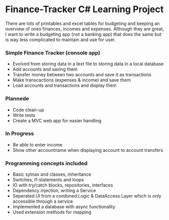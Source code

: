 # Finance-Tracker C# Learning Project

There are lots of printables and excel tables for budgeting and keeping an overview of ones finances, incomes and expenses.
Although they are great, I want to write a budgeting app (not a banking app) that does the same but is way less complicated to maintain and use for user.

### Simple Finance Tracker (console app)
* Evolved from storing data in a text file to storing data in a local database
* Add accounts and saving them
* Transfer money between two accounts and save it as transactions 
* Make transcactions (expenses & income) and save them
* Load accounts and transactions and display them

### Plannede
* Code clean-up
* Write tests
* Create a MVC web app for easier handling

### In Progress
* Be able to enter income
* Show other accountname when displaying account to account transfers

### Programming concepts included 
* Basic sytnax and classes, inheritance
* Switches, if-statements and loops
* IO with try/catch blocks, repositories, interfaces
* Dependency injection, writing a Service
* Seperated UI from a combined Logic & DataAccess Layer which is only accessible through a service
* Implemented a database with async functionality
* Used extension methods for mapping

